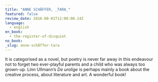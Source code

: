 ```yaml
---
title: "ANNE SCHÄFFER, _TARA_"
featured: false
review_date: 2016-08-01T12:00:00.14Z
language:
  - english
en_book:
  - the-register-of-disquiet
no_book:
_slug: anne-schÄffer-tara
---
```


It is categorised as a novel, but poetry is never far away in this endeavour not to forget two ever-playful parents and a child who was always too grown-up. Linn Ullmann’s _De urolige_ is perhaps mainly a book about the creative process, about literature and art. A wonderful book!

